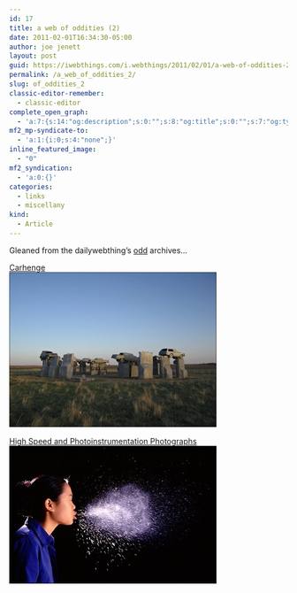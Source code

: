 ```yaml
---
id: 17
title: a web of oddities (2)
date: 2011-02-01T16:34:30-05:00
author: joe jenett
layout: post
guid: https://iwebthings.com/i.webthings/2011/02/01/a-web-of-oddities-2/
permalink: /a_web_of_oddities_2/
slug: of_oddities_2
classic-editor-remember:
  - classic-editor
complete_open_graph:
  - 'a:7:{s:14:"og:description";s:0:"";s:8:"og:title";s:0:"";s:7:"og:type";s:0:"";s:12:"twitter:card";s:7:"summary";s:15:"twitter:creator";s:0:"";s:19:"twitter:description";s:0:"";s:8:"og:image";s:0:"";}'
mf2_mp-syndicate-to:
  - 'a:1:{i:0;s:4:"none";}'
inline_featured_image:
  - "0"
mf2_syndication:
  - 'a:0:{}'
categories:
  - links
  - miscellany
kind:
  - Article
---
```

Gleaned from the dailywebthing&#8217;s [odd](https://dwt-archives.joejenett.com/category/odd/) archives&#8230;

[Carhenge](http://jschumacher.typepad.com/joe/2006/04/carhenge.html)  
[<img style="border: none;" src="/images/carhenge.jpg" alt="Carhenge" />](http://jschumacher.typepad.com/joe/2006/04/carhenge.html)

[High Speed and Photoinstrumentation Photographs](http://people.rit.edu/andpph/exhibit-3.html)  
[<img style="border: none;" src="/images/high_speed.jpg" alt="High Speed and Photoinstrumentation Photographs" />](http://people.rit.edu/andpph/exhibit-3.html)